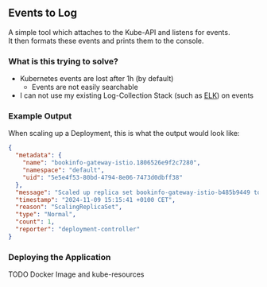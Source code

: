 ## Events to Log
A simple tool which attaches to the Kube-API and listens for events.<br>
It then formats these events and prints them to the console.

### What is this trying to solve?
* Kubernetes events are lost after 1h (by default)
  * Events are not easily searchable
* I can not use my existing Log-Collection Stack (such as [ELK](https://www.elastic.co/de/elastic-stack)) on events

### Example Output
When scaling up a Deployment, this is what the output would look like:

```json
{
  "metadata": {
    "name": "bookinfo-gateway-istio.1806526e9f2c7280",
    "namespace": "default",
    "uid": "5e5e4f53-80bd-4794-8e06-7473d0dbff38"
  },
  "message": "Scaled up replica set bookinfo-gateway-istio-b485b9449 to 2 from 1",
  "timestamp": "2024-11-09 15:15:41 +0100 CET",
  "reason": "ScalingReplicaSet",
  "type": "Normal",
  "count": 1,
  "reporter": "deployment-controller"
}
```

### Deploying the Application
TODO Docker Image and kube-resources
